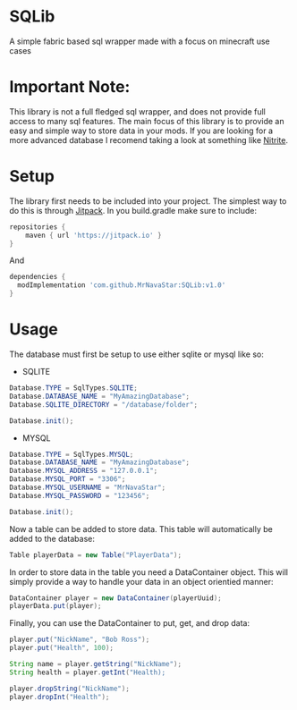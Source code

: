 # SQLib
A simple fabric based sql wrapper made with a focus on minecraft use cases

# Important Note:
This library is not a full fledged sql wrapper, and does not provide full access to many sql features. 
The main focus of this library is to provide an easy and simple way to store data in your mods.
If you are looking for a more advanced database I recomend taking a look at something like [Nitrite](https://github.com/nitrite/nitrite-java).

# Setup
The library first needs to be included into your project. The simplest way to do this is through [Jitpack](https://jitpack.io/).
In you build.gradle make sure to include:

``` gradle
repositories {
    maven { url 'https://jitpack.io' }
}
```
And
``` gradle
dependencies {
  modImplementation 'com.github.MrNavaStar:SQLib:v1.0'
}
```

# Usage
The database must first be setup to use either sqlite or mysql like so:

- SQLITE
``` java
Database.TYPE = SqlTypes.SQLITE;
Database.DATABASE_NAME = "MyAmazingDatabase";
Database.SQLITE_DIRECTORY = "/database/folder";

Database.init();
```
- MYSQL
``` java
Database.TYPE = SqlTypes.MYSQL;
Database.DATABASE_NAME = "MyAmazingDatabase";
Database.MYSQL_ADDRESS = "127.0.0.1";
Database.MYSQL_PORT = "3306";
Database.MYSQL_USERNAME = "MrNavaStar";
Database.MYSQL_PASSWORD = "123456";

Database.init();
```

Now a table can be added to store data. This table will automatically be added to the database:
``` java
Table playerData = new Table("PlayerData");
```
In order to store data in the table you need a DataContainer object. This will simply provide a way to handle your data in an object orientied manner:
``` java
DataContainer player = new DataContainer(playerUuid);
playerData.put(player);
```
Finally, you can use the DataContainer to put, get, and drop data:

``` java
player.put("NickName", "Bob Ross");
player.put("Health", 100);

String name = player.getString("NickName");
String health = player.getInt("Health);

player.dropString("NickName");
player.dropInt("Health");
```
